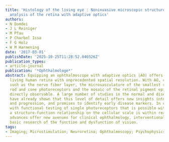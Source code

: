 ```yaml
---
title: 'Histology of the living eye : Noninvasive microscopic structure and functional
  analysis of the retina with adaptive optics'
authors:
- N Domdei
- J L Reiniger
- M Pfau
- P Charbel Issa
- F G Holz
- W M Harmening
date: '2017-03-01'
publishDate: '2025-10-25T11:28:52.046526Z'
publication_types:
- article-journal
publication: '*Ophthalmologe*'
abstract: Equipping an ophthalmoscope with adaptive optics (AO) offers access to the
  living human retina with unprecedented spatial resolution. With AO, cellular structures
  such as the nerve fiber layer, the microvasculature of the smallest retinal capillaries,
  rod and cone photoreceptors and the mosaic of the retinal pigment epithelium are
  directly observable. A large number of studies in the normal and diseased retina
  have already shown that this level of detail offers new insights into disease mechanisms
  and progression, and promises to identify early disease markers. In conjunction
  with functional testing of single photoreceptors that is possible with AO microstimulation,
  a structure-function relationship on the cellular scale is within reach. These technological
  advances offer new avenues for clinical ophthalmology, interventional efforts, and
  basic research of the function and dysfunction of vision.
tags:
- Imaging; Microstimulation; Neuroretina; Ophthalmoscopy; Psychophysics
---
```


